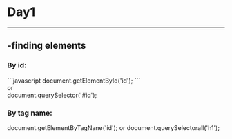 <h1>Day1</h1>
<hr>
<h2>-finding elements</h2>
<h3>By id:</h3>
```javascript
document.getElementById('id');
```<br>
or<br>
document.querySelector('#id');
<h3>By tag name:</h3>
document.getElementByTagNane('id'); 
or 
document.querySelectorall('h1');
